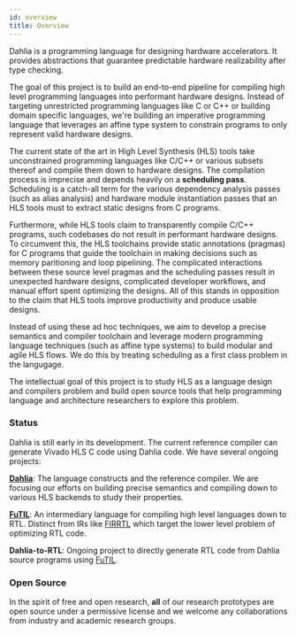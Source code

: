 ```yaml
---
id: overview
title: Overview
---
```


Dahlia is a programming language for designing hardware accelerators.  It
provides abstractions that guarantee predictable hardware realizability after type
checking.

The goal of this project is to build an end-to-end pipeline for compiling
high level programming languages into performant hardware designs. Instead
of targeting unrestricted programming languages like C or C++ or building
domain specific languages, we're building an imperative programming language
that leverages an affine type system to constrain programs to
only represent valid hardware designs.

The current state of the art in High Level Synthesis (HLS) tools take unconstrained
programming languages like C/C++ or various subsets thereof and compile them
down to hardware designs. The compilation process is imprecise and depends
heavily on a **scheduling pass**. Scheduling is a catch-all term for the various
dependency analysis passes (such as alias analysis) and hardware module
instantiation passes that an HLS tools must to extract static designs from
C programs.

Furthermore, while HLS tools claim to transparently compile C/C++ programs,
such codebases do not result in performant hardware designs. To circumvent
this, the HLS toolchains provide static annotations (pragmas) for C programs
that guide the toolchain in making decisions such as memory paritioning and
loop pipelining. The complicated interactions between these source level
pragmas and the scheduling passes result in unexpected hardware designs, complicated
developer workflows, and manual effort spent optimizing the designs. All of
this stands in opposition to the claim that HLS tools improve productivity and
produce usable designs.

Instead of using these ad hoc techniques, we aim to develop a precise semantics
and compiler toolchain and leverage modern programming language techniques (such
as affine type systems) to build modular and agile HLS flows. We do this by treating
scheduling as a first class problem in the langugage.

The intellectual
goal of this project is to study HLS as a language design and compilers problem
and build open source tools that help programming language and architecture
researchers to explore this problem.

### Status

Dahlia is still early in its development. The current reference compiler can
generate Vivado HLS C code using Dahlia code. We have several ongoing projects:

[**Dahlia**][repo]: The language constructs and the reference compiler. We are
focusing our efforts on building precise semantics and compiling
down to various HLS backends to study their properties.

[**FuTIL**][futil-repo]: An intermediary language for compiling high level
languages down to RTL. Distinct from IRs like [FIRRTL][firrtl] which target the lower level problem of optimizing RTL code.

**Dahlia-to-RTL**: Ongoing project to directly generate RTL code from Dahlia source
programs using [FuTIL](https://github.com/cucapra/futil).

### Open Source

In the spirit of free and open research, **all** of our research
prototypes are open source under a permissive license and we welcome any
collaborations from industry and academic research groups.

[repo]: https://github.com/cucapra/seashell
[futil-repo]: https://github.com/cucapra/futil
[firrtl]: https://github.com/freechipsproject/firrtl
